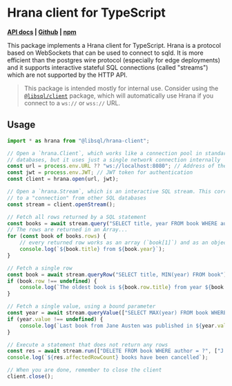 # Hrana client for TypeScript

**[API docs][docs] | [Github][github] | [npm][npm]**

[docs]: https://libsql.org/hrana-client-ts/
[github]: https://github.com/libsql/hrana-client-ts/
[npm]: https://www.npmjs.com/package/@libsql/hrana-client

This package implements a Hrana client for TypeScript. Hrana is a protocol based on WebSockets that can be used to connect to sqld. It is more efficient than the postgres wire protocol (especially for edge deployments) and it supports interactive stateful SQL connections (called "streams") which are not supported by the HTTP API.

> This package is intended mostly for internal use. Consider using the [`@libsql/client`][libsql-client] package, which will automatically use Hrana if you connect to a `ws://` or `wss://` URL.

[libsql-client]: https://www.npmjs.com/package/@libsql/client

## Usage

```typescript
import * as hrana from "@libsql/hrana-client";

// Open a `hrana.Client`, which works like a connection pool in standard SQL
// databases, but it uses just a single network connection internally
const url = process.env.URL ?? "ws://localhost:8080"; // Address of the sqld server
const jwt = process.env.JWT; // JWT token for authentication
const client = hrana.open(url, jwt);

// Open a `hrana.Stream`, which is an interactive SQL stream. This corresponds
// to a "connection" from other SQL databases
const stream = client.openStream();

// Fetch all rows returned by a SQL statement
const books = await stream.query("SELECT title, year FROM book WHERE author = 'Jane Austen'");
// The rows are returned in an Array...
for (const book of books.rows) {
    // every returned row works as an array (`book[1]`) and as an object (`book.year`)
    console.log(`${book.title} from ${book.year}`);
}

// Fetch a single row
const book = await stream.queryRow("SELECT title, MIN(year) FROM book");
if (book.row !== undefined) {
    console.log(`The oldest book is ${book.row.title} from year ${book.row[1]}`);
}

// Fetch a single value, using a bound parameter
const year = await stream.queryValue(["SELECT MAX(year) FROM book WHERE author = ?", ["Jane Austen"]]);
if (year.value !== undefined) {
    console.log(`Last book from Jane Austen was published in ${year.value}`);
}

// Execute a statement that does not return any rows
const res = await stream.run(["DELETE FROM book WHERE author = ?", ["J. K. Rowling"]])
console.log(`${res.affectedRowCount} books have been cancelled`);

// When you are done, remember to close the client
client.close();
```

